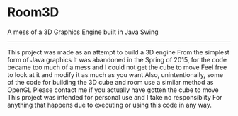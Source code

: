 # Room3D
A mess of a 3D Graphics Engine built in Java Swing
***

This project was made as an attempt to build a 3D engine
From the simplest form of Java graphics
It was abandoned in the Spring of 2015, for the code became
too much of a mess and I could not get the cube to move
Feel free to look at it and modify it as much as you want
Also, unintentionally, some of the code for building the 3D cube
and room use a similar method as OpenGL
Please contact me if you actually have gotten the cube to move
This project was intended for personal use and I take no responsiblity
For anything that happens due to executing or using this code in any way.
